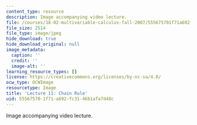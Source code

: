 ```yaml
---
content_type: resource
description: Image accompanying video lecture.
file: /courses/18-02-multivariable-calculus-fall-2007/555675701f71a692fc3146b1afa7d48c_11.jpg
file_size: 2514
file_type: image/jpeg
hide_download: true
hide_download_original: null
image_metadata:
  caption: ''
  credit: ''
  image-alt: ''
learning_resource_types: []
license: https://creativecommons.org/licenses/by-nc-sa/4.0/
ocw_type: OCWImage
resourcetype: Image
title: 'Lecture 11: Chain Rule'
uid: 55567570-1f71-a692-fc31-46b1afa7d48c
---
```

Image accompanying video lecture.